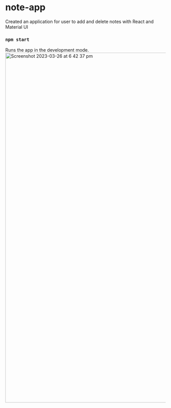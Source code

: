 # note-app
Created an application for user to add and delete notes with React and Material UI

### `npm start`

Runs the app in the development mode.
<img width="1095" alt="Screenshot 2023-03-26 at 6 42 37 pm" src="https://user-images.githubusercontent.com/112750633/227763868-9f988536-1149-4154-9c51-ed7a259a55b8.png">

